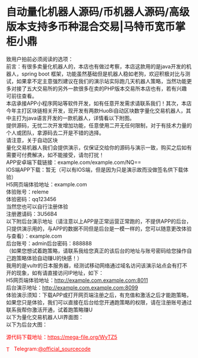 # 自动量化机器人源码/币机器人源码/高级版本支持多币种混合交易|马特币宽币掌柜小鼎

致用户拍前必须阅读的选项：<br>   前言：有很多卖量化机器人的，本店也有做过考察，本店这款用的是java开发的机器人，spring boot 框架，功能虽然基础但是机器人稳如老狗，欢迎积极对比与测试，如果拿不定主意强烈建议在我们的演示站实际跑几天机器人策略，当然功能更多对接了五大交易所的另外一款很多在卖的PHP版本交易所本店也有，若有兴趣可前往查看。<br>   本店承接APP小程序网站等软件开发，如有任意开发需求请联系我们！其次，本店今年主打区块链相关开发，现开发有两款HuoBi自动区块数字量化交易机器人，其中主打为java语言开发的一款机器人，详情看以下附图。<br>  提供源码，无忧二次开发增加功能，任意使用二开无任何限制，对于有技术力量的个人或团队，拿源码去二开是不错的选择。<br>  请注意，关于自动区块<br>量化交易机器人我们会提供演示，仅保证交给你的源码与演示一致，购买之后如有需要可付费解决，如不能接受，请勿打扰！<br>APP安卓端下载链接：example.com/example.com/NQ==<br>IOS端APP下载：暂无（可以有IOS端，但是因为只是演示故而没做签名供下载体验）<br>H5网页端体验地址：example.com<br>体验账号：releme<br>体验密码：qq123456<br>当然您也可以自行注册体验<br>注册邀请码：3U56B4<br>以下附后台演示地址（请注意以上APP是正常运营正常跑的，不提供APP的后台，只提供演示用的，与APP的数据不同但是后台是一模一样的，您可以随意更改体验与查看）：example.com<br>后台账号：admin后台密码：888888<br>（如果您想试着跑策略，请联系我给您真正的该后台的地址与账号密码给您操作自己跑策略体验自动赚U的快感！）<br>我用的是vultr的日本服务器，经测试移动网络通过域名访问该演示站点会有打不开的现象，如有请直接访问IP地址，如下：<br>H5网页端体验地址：http://example.com.example.com:8011<br>后台演示地址：http://example.com.example.com:8099<br>  体验演示须知：下载APP或打开网页端注册之后，有充值和激活之后才能跑策略，如果您只是体验，我们可以直接在后台给您开通跑策略的权限，请在注册账号通过联系我帮你激活开通，试着跑策略赚U<br>  以下为量化交易机器人UI界面图：<br>以下为后台大图：<br>


<p style="color: red;">源代码下载地址：<a href="https://mega-file.org/WyTZ5" style="color: red;">https://mega-file.org/WyTZ5</a></p><p style="color: red;"><img src="https://cdn-icons-png.flaticon.com/512/2111/2111646.png" alt="Telegram Icon" style="width: 16px; vertical-align: middle; margin-right: 5px;">Telegram:<a href="https://t.me/official_sourcecode" style="color: red;">@official_sourcecode</a></p>